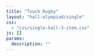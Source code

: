 ```yaml
---
title: "Touch Rugby"
layout: "hall-olympiad/single"
css: 
  - "css/single-hall-3-item.css"
js: []
params:
  description: ""
---
```

